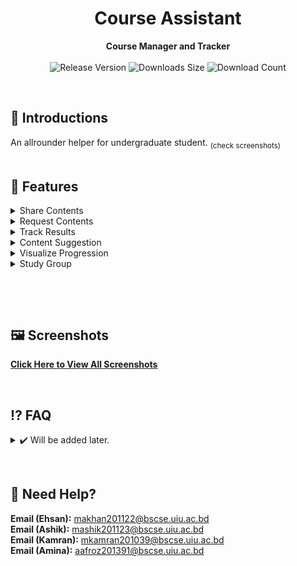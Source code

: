 <h1 align="center">Course Assistant</h1>
<div align="center">
  <strong>Course Manager and Tracker</strong>
</div>
<br>
<div align="center">
  <!-- Release Version -->
    <img src="https://img.shields.io/github/tag/ehsan18t/CourseAssistant?color=blue&label=Release&style=for-the-badge" alt="Release Version" />
  <!-- Last Updated (Does not show Date, Only month and year)-->
    <!-- <img src="https://img.shields.io/github/release-date/ehsan18t/CourseAssistant?color=green&label=Updated&style=for-the-badge" alt="Release Date" /> -->
  <!-- Downloads Size -->
    <img src="https://img.shields.io/github/repo-size/ehsan18t/CourseAssistant?color=orange&label=Size&style=for-the-badge" alt="Downloads Size" />
  <!-- Download counts -->
    <img src="https://img.shields.io/github/downloads/ehsan18t/CourseAssistant/total?color=green&style=for-the-badge" alt="Download Count" />
</div>


&nbsp;
&nbsp;
## 💠 **Introductions**
  An allrounder helper for undergraduate student. <sub>(check screenshots)</sub>
    <br>
&nbsp;
&nbsp;
## 📜 **Features**
<details>
  <summary> Share Contents</summary>

    * Details will be added later.
</details>


<details>
  <summary> Request Contents</summary>

    * Details will be added later.
</details>

<details>
  <summary> Track Results</summary>

    * Details will be added later.
</details>

<details>
  <summary> Content Suggestion</summary>

    * Details will be added later.
</details>

<details>
  <summary> Visualize Progression</summary>

    * Details will be added later.
</details>

<details>
  <summary> Study Group</summary>

    * Details will be added later.
</details>

&nbsp;
&nbsp;
<!-- 
## ⬇ **Downloads**
</strong>Will be added later</strong>
<br>
<br> -->
<!-- <a href="https://github.com/ehsan18t/CourseAssistant/releases"><img alt="GitHub release (latest by date including pre-releases)" src="https://img.shields.io/github/downloads-pre/ehsan18t/CourseAssistant/latest/total?color=red&label=Download%20latest&style=for-the-badge"></a> -->

&nbsp;
## 🖼️ **Screenshots**
<strong><a href="#" target="_blank" rel="noopener">Click Here to View All Screenshots</a></strong>

&nbsp;
## ⁉️ **FAQ**
<details>
  <summary> ✔️ Will be added later.</summary>
<br>
  &nbsp; &nbsp; &nbsp;🅰️ Will be added later.

</details>

&nbsp;
## 🔆 **Need Help?**
**Email (Ehsan):** [makhan201122@bscse.uiu.ac.bd](mailto:makhan201122@bscse.uiu.ac.bd)\
**Email (Ashik):** [mashik201123@bscse.uiu.ac.bd](mailto:mashik201123@bscse.uiu.ac.bd)\
**Email (Kamran):** [mkamran201039@bscse.uiu.ac.bd](mailto:mkamran201039@bscse.uiu.ac.bd)\
**Email (Amina):** [aafroz201391@bscse.uiu.ac.bd](mailto:aafroz201391@bscse.uiu.ac.bd)
